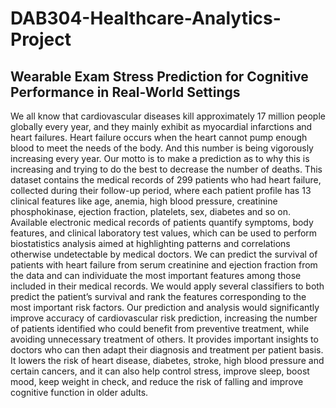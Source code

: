 # DAB304-Healthcare-Analytics-Project

## Wearable Exam Stress Prediction for Cognitive Performance in Real-World Settings

We all know that cardiovascular diseases kill approximately 17 million people globally every year, and they mainly exhibit as myocardial infarctions and heart failures. Heart failure occurs when the heart cannot pump enough blood to meet the needs of the body. And this number is being vigorously increasing every year. Our motto is to make a prediction as to why this is increasing and trying to do the best to decrease the number of deaths. 
This dataset contains the medical records of 299 patients who had heart failure, collected during their follow-up period, where each patient profile has 13 clinical features like age, anemia, high blood pressure, creatinine phosphokinase, ejection fraction, platelets, sex, diabetes and so on. Available electronic medical records of patients quantify symptoms, body features, and clinical laboratory test values, which can be used to perform biostatistics analysis aimed at highlighting patterns and correlations otherwise undetectable by medical doctors. We can predict the survival of patients with heart failure from serum creatinine and ejection fraction from the data and can individuate the most important features among those included in their medical records. We would apply several classifiers to both predict the patient’s survival and rank the features corresponding to the most important risk factors.
Our prediction and analysis would significantly improve accuracy of cardiovascular risk prediction, increasing the number of patients identified who could benefit from preventive treatment, while avoiding unnecessary treatment of others. It provides important insights to doctors who can then adapt their diagnosis and treatment per patient basis. It lowers the risk of heart disease, diabetes, stroke, high blood pressure and certain cancers, and it can also help control stress, improve sleep, boost mood, keep weight in check, and reduce the risk of falling and improve cognitive function in older adults.
